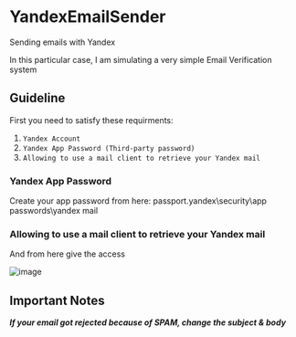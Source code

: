 # YandexEmailSender
Sending emails with Yandex

In this particular case, I am simulating a very simple Email Verification system

## Guideline

First you need to satisfy these requirments: 

1. `Yandex Account`
2. `Yandex App Password (Third-party password)`
3. `Allowing to use a mail client to retrieve your Yandex mail`

### Yandex App Password

Create your app password from here: passport.yandex\security\app passwords\yandex mail

### Allowing to use a mail client to retrieve your Yandex mail

And from here give the access 

![image](https://github.com/Farbodkhm/YandexEmailSender/assets/68291080/8b0371a9-3aa6-4f81-a048-1daee020f9d9)


## Important Notes

**_If your email got rejected because of SPAM, change the subject & body_**
